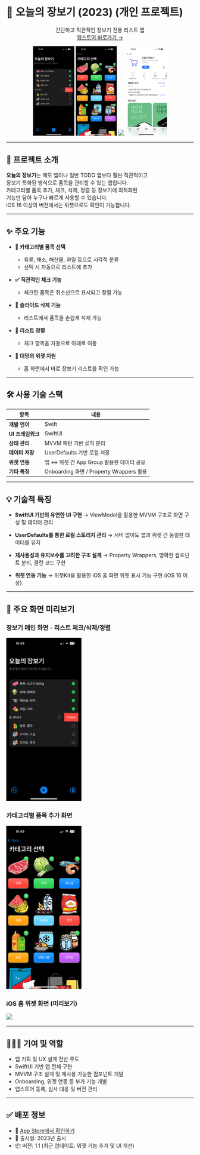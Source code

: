 # 🛒 오늘의 장보기 (2023) (개인 프로젝트)

<div align="center">

간단하고 직관적인 장보기 전용 리스트 앱  
[앱스토어 바로가기 →](https://apps.apple.com/kr/app/%EC%98%A4%EB%8A%98%EC%9D%98-%EC%9E%A5%EB%B3%B4%EA%B8%B0/id6472140588)

<img src="assets/img/grocery1.PNG" width="22%" />
<img src="assets/img/grocery2.PNG" width="22%" />
<img src="assets/img/grocery3.PNG" width="22%" />
<img src="assets/img/grocery4.PNG" width="22%" />

</div>

---

## 📝 프로젝트 소개

**오늘의 장보기**는 메모 앱이나 일반 TODO 앱보다 훨씬 직관적이고  
장보기 특화된 방식으로 품목을 관리할 수 있는 앱입니다.  
카테고리별 품목 추가, 체크, 삭제, 정렬 등 장보기에 최적화된  
기능만 담아 누구나 빠르게 사용할 수 있습니다.  
iOS 16 이상의 버전에서는 위젯으로도 확인이 가능합니다.

---

## ✨ 주요 기능

- **🧾 카테고리별 품목 선택**

  - 육류, 채소, 해산물, 과일 등으로 시각적 분류
  - 선택 시 자동으로 리스트에 추가

- **✅ 직관적인 체크 기능**

  - 체크한 품목은 취소선으로 표시되고 정렬 가능

- **🧹 슬라이드 삭제 기능**

  - 리스트에서 품목을 손쉽게 삭제 가능

- **🔀 리스트 정렬**

  - 체크 항목을 자동으로 아래로 이동

- **📱 대망의 위젯 지원**
  - 홈 화면에서 바로 장보기 리스트를 확인 가능

---

## 🛠️ 사용 기술 스택

| 항목              | 내용                                      |
| ----------------- | ----------------------------------------- |
| **개발 언어**     | Swift                                     |
| **UI 프레임워크** | SwiftUI                                   |
| **상태 관리**     | MVVM 패턴 기반 로직 분리                  |
| **데이터 저장**   | UserDefaults 기반 로컬 저장               |
| **위젯 연동**     | 앱 ↔ 위젯 간 App Group 활용한 데이터 공유 |
| **기타 특징**     | Onboarding 화면 / Property Wrappers 활용  |

---

## 💡 기술적 특징

- **SwiftUI 기반의 유연한 UI 구현**
  → ViewModel을 활용한 MVVM 구조로 화면 구성 및 데이터 관리

- **UserDefaults를 통한 로컬 스토리지 관리**
  → 서버 없이도 앱과 위젯 간 동일한 데이터를 유지

- **재사용성과 유지보수를 고려한 구조 설계**
  → Property Wrappers, 명확한 컴포넌트 분리, 클린 코드 구현

- **위젯 연동 기능**
  → 위젯Kit을 활용한 iOS 홈 화면 위젯 표시 기능 구현 (iOS 16 이상)

---

## 📱 주요 화면 미리보기

### 장보기 메인 화면 - 리스트 체크/삭제/정렬

<img src="assets/img/grocery1.PNG" width="40%" />

### 카테고리별 품목 추가 화면

<img src="assets/img/grocery2.PNG" width="40%" />

### iOS 홈 위젯 화면 (미리보기)

<img src="assets/img/grocery3.PNG" width="40%" />

---

## 🙋🏻‍♂️ 기여 및 역할

- 앱 기획 및 UX 설계 전반 주도
- SwiftUI 기반 앱 전체 구현
- MVVM 구조 설계 및 재사용 가능한 컴포넌트 개발
- Onboarding, 위젯 연동 등 부가 기능 개발
- 앱스토어 등록, 심사 대응 및 버전 관리

---

## ✅ 배포 정보

- 📱 [App Store에서 확인하기](https://apps.apple.com/kr/app/%EC%98%A4%EB%8A%98%EC%9D%98-%EC%9E%A5%EB%B3%B4%EA%B8%B0/id6472140588)
- 📅 출시일: 2023년 출시
- 📦 버전: 1.1 (최근 업데이트: 위젯 기능 추가 및 UI 개선)
